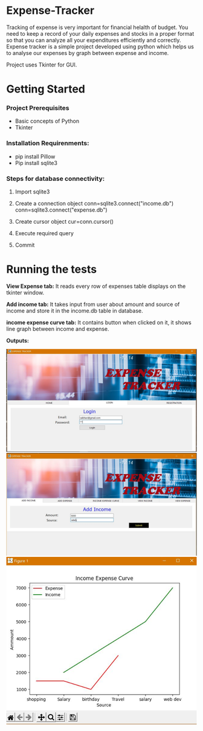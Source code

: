 # Expense-Tracker

Tracking of expense is very important for financial helalth of budget.
You need to keep a record of your daily expenses and stocks in a proper format 
so that you can analyze all your expenditures efficiently and correctly.
Expense tracker is a simple project developed using python which helps us to analyse 
our expenses by graph between expense and income.

Project uses Tkinter for GUI.

# Getting Started
### Project Prerequisites
- Basic concepts of Python
- Tkinter

### Installation Requirenments:
- pip install Pillow
- Pip install sqlite3

### Steps for database connectivity:

1. Import sqlite3

2. Create a connection object
conn=sqlite3.connect("income.db")
 conn=sqlite3.connect("expense.db")

3. Create cursor object
cur=conn.cursor()

4. Execute required query

5. Commit

# Running the tests

**View Expense tab:** It reads every row of expenses table displays on the tkinter window.

**Add income tab:** It takes input from user about amount and source of income and store it in the income.db table in database.

**income expense curve tab:** It contains button when clicked on it, it shows line graph between income and expense.

**Outputs:**

![Preview of Layout](https://github.com/VaibhaviKhachane/Expense-Tracker/blob/main/Capture1.JPG?raw=true)
![Preview of Layout](https://github.com/VaibhaviKhachane/Expense-Tracker/blob/main/Capture2.JPG?raw=true)
![Preview of Layout](https://github.com/VaibhaviKhachane/Expense-Tracker/blob/main/Capture3.JPG?raw=true)

